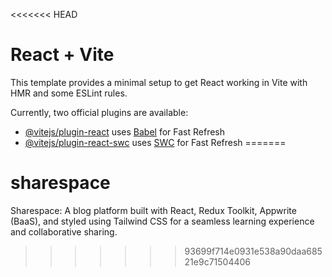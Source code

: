 <<<<<<< HEAD
# React + Vite

This template provides a minimal setup to get React working in Vite with HMR and some ESLint rules.

Currently, two official plugins are available:

- [@vitejs/plugin-react](https://github.com/vitejs/vite-plugin-react/blob/main/packages/plugin-react/README.md) uses [Babel](https://babeljs.io/) for Fast Refresh
- [@vitejs/plugin-react-swc](https://github.com/vitejs/vite-plugin-react-swc) uses [SWC](https://swc.rs/) for Fast Refresh
=======
# sharespace
Sharespace: A blog platform built with React, Redux Toolkit, Appwrite (BaaS), and styled using Tailwind CSS for a seamless learning experience and collaborative sharing.
>>>>>>> 93699f714e0931e538a90daa68521e9c71504406

